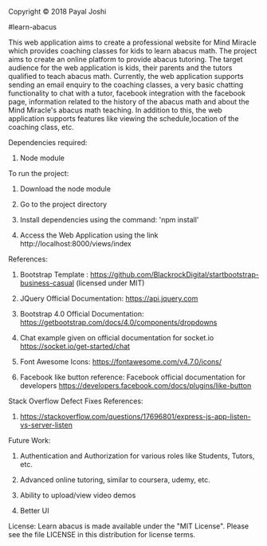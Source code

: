 Copyright © 2018 Payal Joshi

#learn-abacus


This web application aims to create a professional website for Mind Miracle which provides coaching classes for kids to learn abacus math. 
The project aims to create an online platform to provide abacus tutoring. The target audience for the web application is kids, their parents and the tutors qualified to teach abacus math.
Currently, the web application supports sending an email enquiry to the coaching classes, a very basic chatting functionality to chat with a tutor, facebook integration with the facebook page, information related to the history of the abacus math and about the Mind Miracle's abacus math teaching.
In addition to this, the web application supports features like viewing the schedule,location of the coaching class, etc.

Dependencies required:
1. Node module



To run the project:
1. Download the node module

2. Go to the project directory

2. Install dependencies using the command: 'npm install'

3. Access the Web Application using the link http://localhost:8000/views/index



References:
1. Bootstrap Template : https://github.com/BlackrockDigital/startbootstrap-business-casual (licensed under MIT)

2. JQuery Official Documentation: https://api.jquery.com

3. Bootstrap 4.0 Official Documentation: https://getbootstrap.com/docs/4.0/components/dropdowns

4. Chat example given on official documentation for socket.io https://socket.io/get-started/chat

5. Font Awesome Icons: https://fontawesome.com/v4.7.0/icons/

6. Facebook like button reference: Facebook official documentation for developers https://developers.facebook.com/docs/plugins/like-button

Stack Overflow Defect Fixes References:

1. https://stackoverflow.com/questions/17696801/express-js-app-listen-vs-server-listen

Future Work:

1. Authentication and Authorization for various roles like Students, Tutors, etc.

2. Advanced online tutoring, similar to coursera, udemy, etc.

3. Ability to upload/view video demos

4. Better UI


License:
Learn abacus is made available under the "MIT License". Please see the file LICENSE in this distribution for license terms.


